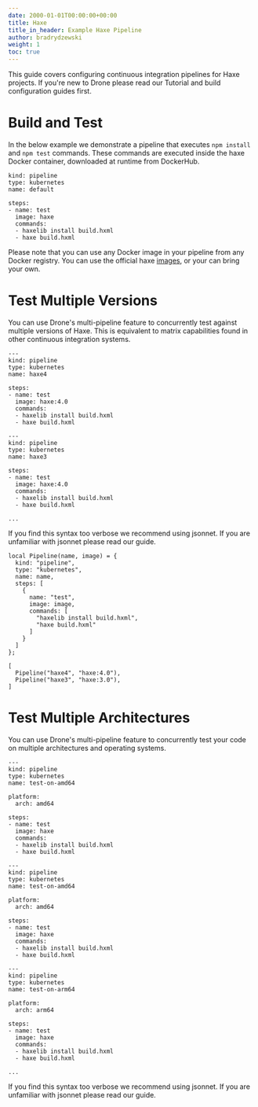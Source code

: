 ```yaml
---
date: 2000-01-01T00:00:00+00:00
title: Haxe
title_in_header: Example Haxe Pipeline
author: bradrydzewski
weight: 1
toc: true
---
```


This guide covers configuring continuous integration pipelines for Haxe projects. If you're new to Drone please read our Tutorial and build configuration guides first.

# Build and Test

In the below example we demonstrate a pipeline that executes `npm install` and `npm test` commands. These commands are executed inside the haxe Docker container, downloaded at runtime from DockerHub.

```
kind: pipeline
type: kubernetes
name: default

steps:
- name: test
  image: haxe
  commands:
  - haxelib install build.hxml
  - haxe build.hxml
```

Please note that you can use any Docker image in your pipeline from any Docker registry. You can use the official haxe [images](https://hub.docker.com/r/_/haxe/), or your can bring your own.

# Test Multiple Versions

You can use Drone's multi-pipeline feature to concurrently test against multiple versions of Haxe. This is equivalent to matrix capabilities found in other continuous integration systems.

```
---
kind: pipeline
type: kubernetes
name: haxe4

steps:
- name: test
  image: haxe:4.0
  commands:
  - haxelib install build.hxml
  - haxe build.hxml

---
kind: pipeline
type: kubernetes
name: haxe3

steps:
- name: test
  image: haxe:4.0
  commands:
  - haxelib install build.hxml
  - haxe build.hxml

...
```

If you find this syntax too verbose we recommend using jsonnet. If you are unfamiliar with jsonnet please read our guide.

```
local Pipeline(name, image) = {
  kind: "pipeline",
  type: "kubernetes",
  name: name,
  steps: [
    {
      name: "test",
      image: image,
      commands: [
        "haxelib install build.hxml",
        "haxe build.hxml"
      ]
    }
  ]
};

[
  Pipeline("haxe4", "haxe:4.0"),
  Pipeline("haxe3", "haxe:3.0"),
]
```

# Test Multiple Architectures

You can use Drone's multi-pipeline feature to concurrently test your code on multiple architectures and operating systems.

```
---
kind: pipeline
type: kubernetes
name: test-on-amd64

platform:
  arch: amd64

steps:
- name: test
  image: haxe
  commands:
  - haxelib install build.hxml
  - haxe build.hxml

---
kind: pipeline
type: kubernetes
name: test-on-amd64

platform:
  arch: amd64

steps:
- name: test
  image: haxe
  commands:
  - haxelib install build.hxml
  - haxe build.hxml

---
kind: pipeline
type: kubernetes
name: test-on-arm64

platform:
  arch: arm64

steps:
- name: test
  image: haxe
  commands:
  - haxelib install build.hxml
  - haxe build.hxml

...
```

If you find this syntax too verbose we recommend using jsonnet. If you are unfamiliar with jsonnet please read our guide.
